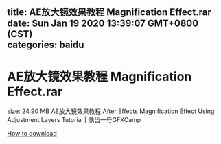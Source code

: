 
title: AE放大镜效果教程 Magnification Effect.rar
date: Sun Jan 19 2020 13:39:07 GMT+0800 (CST)    
categories: baidu
---

# AE放大镜效果教程 Magnification Effect.rar
size: 24.90 MB
 AE放大镜效果教程 After Effects Magnification Effect Using Adjustment Layers Tutorial | 龋齿一号GFXCamp
 

[How to download](https://bpcam.bemobtrk.com/go/2ceec3aa-1ca2-46d6-b9ff-aaa5c184517c?jno=4895)